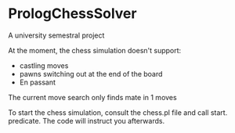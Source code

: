 # PrologChessSolver
A university semestral project

At the moment, the chess simulation doesn't support:
 - castling moves
 - pawns switching out at the end of the board
 - En passant

The current move search only finds mate in 1 moves

To start the chess simulation, consult the chess.pl file and call start. predicate. The code will instruct you afterwards.